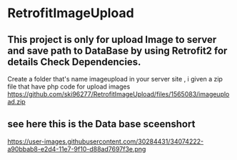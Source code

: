 # RetrofitImageUpload
## This project is only for upload Image to server and save path to DataBase by using Retrofit2 for details Check Dependencies.

Create a folder that's name imageupload in your server site , i given a zip file that have php code for upload images
https://github.com/ski96277/RetrofitImageUpload/files/1565083/imageupload.zip

## see here this is the Data base sceenshort
https://user-images.githubusercontent.com/30284431/34074222-a90bbab8-e2d4-11e7-9f10-d88ad7697f3e.png

